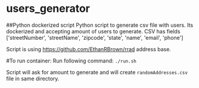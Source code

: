 # users_generator

##Python dockerized script
Python script to generate csv file with users. Its dockerized and accepting amount of users to generate.
CSV has fields ['streetNumber', 'streetName', 'zipcode', 'state', 'name', 'email', 'phone']

Script is using https://github.com/EthanRBrown/rrad address base.

#To run container:
Run following command:
`./run.sh`

Script will ask for amount to generate and will create `randomAddresses.csv` file in same directory.